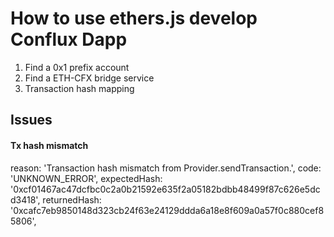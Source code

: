

# How to use ethers.js develop Conflux Dapp
1. Find a 0x1 prefix account
2. Find a ETH-CFX bridge service
3. Transaction hash mapping


## Issues

#### Tx hash mismatch
reason: 'Transaction hash mismatch from Provider.sendTransaction.',
code: 'UNKNOWN_ERROR',
expectedHash: '0xcf01467ac47dcfbc0c2a0b21592e635f2a05182bdbb48499f87c626e5dcd3418',
returnedHash: '0xcafc7eb9850148d323cb24f63e24129ddda6a18e8f609a0a57f0c880cef85806',

#### 